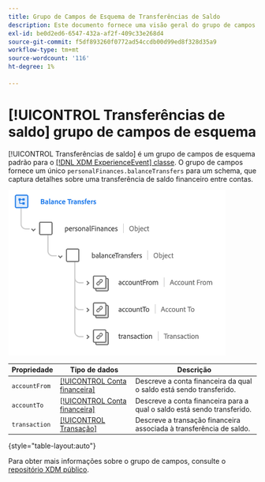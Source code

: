 ```yaml
---
title: Grupo de Campos de Esquema de Transferências de Saldo
description: Este documento fornece uma visão geral do grupo de campos de esquema Transferências de Saldo.
exl-id: be0d2ed6-6547-432a-af2f-409c33e268d4
source-git-commit: f5df893260f0772ad54ccdb00d99ed8f328d35a9
workflow-type: tm+mt
source-wordcount: '116'
ht-degree: 1%

---
```


# [!UICONTROL Transferências de saldo] grupo de campos de esquema

[!UICONTROL Transferências de saldo] é um grupo de campos de esquema padrão para o [[!DNL XDM ExperienceEvent] classe](../../classes/experienceevent.md). O grupo de campos fornece um único `personalFinances.balanceTransfers` para um schema, que captura detalhes sobre uma transferência de saldo financeiro entre contas.

![](../../images/field-groups/balance-transfers.png)

| Propriedade | Tipo de dados | Descrição |
| --- | --- | --- |
| `accountFrom` | [[!UICONTROL Conta financeira]](../../data-types/financial-account.md) | Descreve a conta financeira da qual o saldo está sendo transferido. |
| `accountTo` | [[!UICONTROL Conta financeira]](../../data-types/financial-account.md) | Descreve a conta financeira para a qual o saldo está sendo transferido. |
| `transaction` | [[!UICONTROL Transação]](../../data-types/transaction.md) | Descreve a transação financeira associada à transferência de saldo. |

{style="table-layout:auto"}

Para obter mais informações sobre o grupo de campos, consulte o [repositório XDM público](https://github.com/adobe/xdm/blob/master/docs/reference/fieldgroups/experience-event/industry-verticals/experienceevent-balance-transfers.schema.json).
